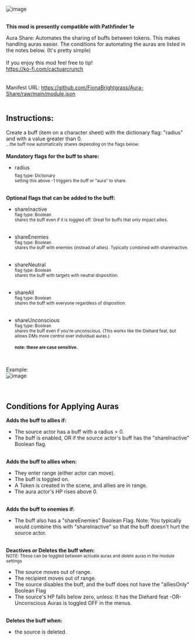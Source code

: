 ![image](https://i.imgur.com/Up1jqTJ.png)

  <br>
<strong>This mod is presently compatible with Pathfinder 1e</strong>  <br>


Aura Share: Automates the sharing of buffs between tokens. This makes handling auras easier. The conditions for automating the auras are listed in the notes below. (It's pretty simple)  <br>
  <br>
If you enjoy this mod feel free to tip! <br>
https://ko-fi.com/cactuarcrunch  <br>
  <br>
  <br>
Manifest URL: https://github.com/FionaBrightgrass/Aura-Share/raw/main/module.json  <br>
  <br>
## Instructions: <br>
Create a buff (item on a character sheet) with the dictionary flag: "radius" and with a value greater than 0.  <br>
<sub>...the buff now automatically shares depending on the flags below:</sub>  <br>  <br>
<strong>Mandatory flags for the buff to share:</strong>  <br>
- radius  </br><sub>flag type: Dictionary  </br> setting this above -1 triggers the buff or "aura" to share.  <br></sub>  <br>

<strong>Optional flags that can be added to the buff:</strong>  <br>
- shareInactive  </br><sub>flag type: Boolean  </br> shares the buff even if it is toggled off. Great for buffs that only impact allies.  <br></sub>  <br>
- shareEnemies  </br><sub>flag type: Boolean  </br>   shares the buff with enemies (instead of allies). Typically combined with shareInactive.  <br></sub>  <br>
- shareNeutral  </br> <sub>flag type: Boolean  </br>  shares the buff with targets with neutral disposition.  <br></sub>  <br>
- shareAll  </br>  <sub>flag type: Boolean  </br>     shares the buff with everyone regardless of disposition.  <br></sub>  <br>
- shareUnconscious  </br><sub>flag type: Boolean  </br> shares the buff even if you're unconscious. (This works like the Diehard feat, but allows DMs more control over individual auras.)  <br></sub>  <br>
<sub><strong>note: these are case sensitive.</strong></sub>  <br>
  
  <br>
Example:  <br>
![image](https://i.imgur.com/zRj6ITb.png)
  <br>
  <br>
  <br>
## Conditions for Applying Auras  <br>
<strong>Adds the buff to allies if:</strong>  <br>
- The source actor has a buff with a radius > 0.  <br>
- The buff is enabled, OR if the source actor's buff has the "shareInactive" Boolean flag.  <br>
  <br>
  
<strong>Adds the buff to allies when:</strong>  <br>
- They enter range (either actor can move).  <br>
- The buff is toggled on.  <br>
- A Token is created in the scene, and allies are in range.  <br>
- The aura actor's HP rises above 0.  <br>
  <br>
  
<strong>Adds the buff to enemies if:</strong>  <br>
- The buff also has a "shareEnemies" Boolean Flag. Note: You typically would combine this with "shareInactive" so that the buff doesn't hurt the source actor.  <br>
   <br>

<strong>Deactives or Deletes the buff when:</strong>  <br>
<sub>NOTE: These can be toggled between activate auras and delete auras in the module settings</sub>  <br>
- The source moves out of range.  <br>
- The recipient moves out of range.  <br>
- The source disables the buff, and the buff does not have the "alliesOnly" Boolean Flag  <br>
- The source's HP falls below zero, unless: It has the Diehard feat -OR- Unconscious Auras is toggled OFF in the menus.  <br>
  <br>
  
<strong>Deletes the buff when:</strong>  <br>
- the source is deleted.  <br>
  <br>
